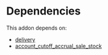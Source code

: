 # Dependencies

This addon depends on:

- [delivery](https://github.com/bringout/oca-ocb-warehouse/tree/a20991bbfdc7baa6dc44c859c38e8a739915edf9/odoo-bringout-oca-ocb-delivery)
- [account_cutoff_accrual_sale_stock](https://github.com/bringout/oca-technical)

